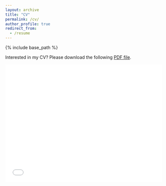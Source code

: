 ```yaml
---
layout: archive
title: "CV"
permalink: /cv/
author_profile: true
redirect_from:
  - /resume
---
```


{% include base_path %}

Interested in my CV? Please download the following [PDF file](files/cv.pdf).

<embed src="files/cv.pdf" width="500" height="375" type='application/pdf'>
